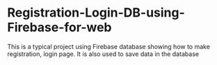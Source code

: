 # Registration-Login-DB-using-Firebase-for-web
This is a typical project using Firebase database showing how to make registration, login page. It is also used to save data in the database
